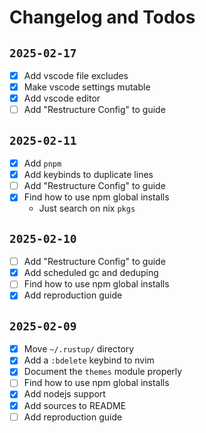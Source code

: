# Changelog and Todos

## `2025-02-17`

- [x] Add vscode file excludes
- [x] Make vscode settings mutable
- [x] Add vscode editor
- [ ] Add "Restructure Config" to guide

## `2025-02-11`

- [x] Add `pnpm`
- [x] Add keybinds to duplicate lines
- [ ] Add "Restructure Config" to guide
- [x] Find how to use npm global installs
  - Just search on nix `pkgs`

## `2025-02-10`

- [ ] Add "Restructure Config" to guide
- [x] Add scheduled gc and deduping
- [ ] Find how to use npm global installs
- [x] Add reproduction guide

## `2025-02-09`

- [x] Move `~/.rustup/` directory
- [x] Add a `:bdelete` keybind to nvim
- [x] Document the `themes` module properly
- [ ] Find how to use npm global installs
- [x] Add nodejs support
- [x] Add sources to README
- [ ] Add reproduction guide
